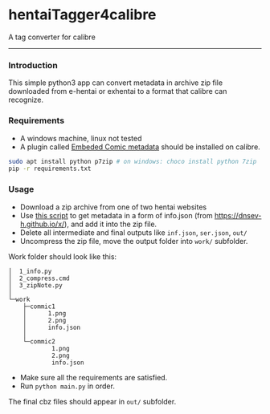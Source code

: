 # hentaiTagger4calibre
A tag converter for calibre

---

### Introduction

This simple python3 app can convert metadata in archive zip file downloaded from e-hentai or exhentai to a format that calibre can recognize. 

### Requirements

- A windows machine, linux not tested
- A plugin called [Embeded Comic metadata](https://github.com/dickloraine/EmbedComicMetadata) should be installed on calibre.

```bash
sudo apt install python p7zip # on windows: choco install python 7zip
pip -r requirements.txt
```

### Usage

- Download a zip archive from one of two hentai websites
- Use [this script](https://raw.githubusercontent.com/dnsev-h/x/master/builds/x-gallery-metadata.user.js) to get metadata in a form of info.json (from https://dnsev-h.github.io/x/), and add it into the zip file.
- Delete all intermediate and final outputs like `inf.json`, `ser.json`, `out/`
- Uncompress the zip file, move the output folder into `work/` subfolder.

Work folder should look like this:

```
│  1_info.py         
│  2_compress.cmd    
│  3_zipNote.py      
│                    
└─work               
    ├─commic1        
    │      1.png     
    │      2.png     
    │      info.json 
    │                
    └─commic2        
            1.png    
            2.png    
            info.json
```

- Make sure all the requirements are satisfied.
- Run `python main.py` in order.

The final cbz files should appear in `out/` subfolder.
